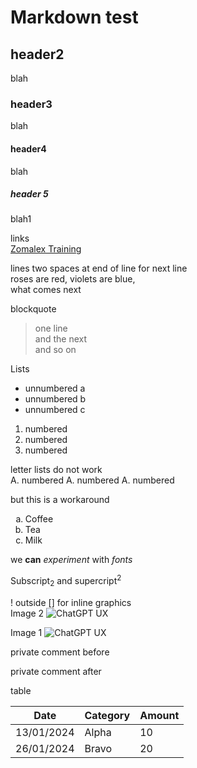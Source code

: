 # Markdown test

## header2
blah

### header3
blah

#### header4
blah

##### header 5
blah1

links  
[Zomalex Training](http://zomalex.co.uk)

lines
two spaces at end of line for next line  
roses are red, violets are blue,  
what comes next

blockquote  
> one line  
> and the next  
> and so on  

Lists

* unnumbered a
* unnumbered b
* unnumbered c

1. numbered
1. numbered
1. numbered

letter lists do not work   
A.  numbered
A. numbered
A. numbered

but this is a workaround

<ol type="a">
  <li>Coffee</li>
  <li>Tea</li>
  <li>Milk</li>
</ol>

 we **can** *experiment* with _fonts_


Subscript<sub>2</sub> and supercript<sup>2</sup>

! outside [] for inline graphics  
Image 2 ![ChatGPT UX](./images/ChatGPT.jpg)


Image 1 ![ChatGPT UX][def1]

[def1]: images/ChatGPT.jpg

private comment before
<!-- some private stuff here -->
private comment after

table

| Date       | Category | Amount |
|------------|----------|--------|
| 13/01/2024 | Alpha    | 10     |
| 26/01/2024 | Bravo    | 20     |

